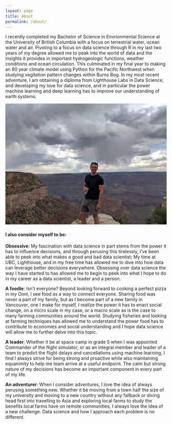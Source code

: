 ```yaml
---
layout: page
title: About
permalink: /about/
---
```


I recently completed my Bachelor of Science in Envrionmental Science at the University of British Columbia with a focus on terrestrial water, ocean water and air. Pivoting to a focus on data science through R in my last two years of my degree allowed me to peak into the world of data and the insights it provides in important hydrogeologic functions, weather conditions and ocean circulation. This culminated in my final year to making an 80 year climate model using Python for the Pacific Northwest when studying vegitation pattern changes within Burns Bog. In my most recent adventure, I am obtaining a diploma from Lighthouse Labs in Data Science, and developing my love for data science, and in particular the power machine learning and deep learning has to improve our understanding of earth systems.

![photo](/assets/IMG_4702.jpg)

#### I also consider myself to be:


**Obsessive**: My fascination with data science in part stems from the power it has to influence decisions, and through perusing this tirelessly, I’ve been able to peek into what makes a good and bad data scientist; My time at UBC, Lighthouse, and in my free time has allowed me to dive into how data can leverage better decisions everywhere. Obsessing over data science the way I have started to has allowed me to begin to peek into what I hope to do in my career as a data scientist, a leader and a person.

**A foodie**: Isn’t everyone? Beyond looking forward to cooking a perfect pizza in my Ooni, I see food as a way to connect everyone. Sharing food was never a part of my family, but as I become part of a new family in Vancouver, one I make for myself, I realize the power it has to enact social change, on a micro scale in my case, or a macro scale as is the case to many farming communities around the world. Studying fisheries and looking at farming techniques has allowed me to understand the power food has to contribute to economies and social understanding and I hope data science will allow me to further delve into this topic.

**A leader**: Whether it be at space camp in grade 5 when I was appointed Commander of the flight simulator, or as an integral member and leader of a team to predict the flight delays and cancellations using machine learning, I find I always strive for being strong and proactive while also maintaining equanimity to help me team arrive at a useful endpoint. The calm but strong nature of my decisions has become an important component in every part of my life.

**An adventurer**: When I consider adventures, I love the idea of always perusing something new. Whether it be moving from a town half the size of my university and moving to a new country without any fallback or diving head first into travelling to Asia and exploring local farms to study the benefits local farms have on remote communities, I always love the idea of a new challenge. Data science and how I approach each problem is no different.
